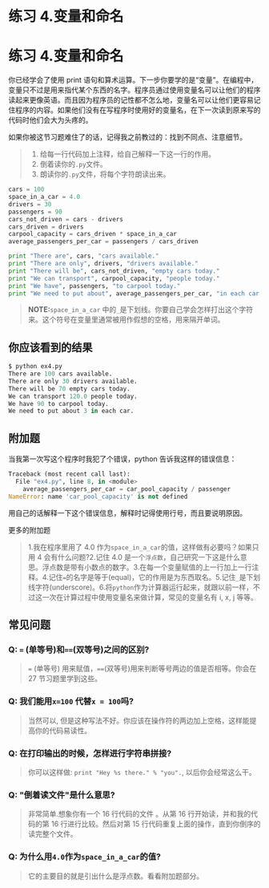 # 练习 4.变量和命名

# 练习 4.变量和命名

你已经学会了使用 print 语句和算术运算。下一步你要学的是“变量”。在编程中，变量只不过是用来指代某个东西的名字。程序员通过使用变量名可以让他们的程序读起来更像英语。而且因为程序员的记性都不怎么地，变量名可以让他们更容易记住程序的内容。如果他们没有在写程序时使用好的变量名，在下一次读到原来写的代码时他们会大为头疼的。

如果你被这节习题难住了的话，记得我之前教过的：找到不同点、注意细节。

> 1.  给每一行代码加上注释，给自己解释一下这一行的作用。
> 2.  倒着读你的`.py`文件。
> 3.  朗读你的`.py`文件，将每个字符朗读出来。

```py
cars = 100
space_in_a_car = 4.0
drivers = 30
passengers = 90
cars_not_driven = cars - drivers
cars_driven = drivers
carpool_capacity = cars_driven * space_in_a_car
average_passengers_per_car = passengers / cars_driven

print "There are", cars, "cars available."
print "There are only", drivers, "drivers available."
print "There will be", cars_not_driven, "empty cars today."
print "We can transport", carpool_capacity, "people today."
print "We have", passengers, "to carpool today."
print "We need to put about", average_passengers_per_car, "in each car." 
```

> **NOTE:**`space_in_a_car` 中的`_`是下划线。你要自己学会怎样打出这个字符来。这个符号在变量里通常被用作假想的空格，用来隔开单词。

## 你应该看到的结果

```py
$ python ex4.py
There are 100 cars available.
There are only 30 drivers available.
There will be 70 empty cars today.
We can transport 120.0 people today.
We have 90 to carpool today.
We need to put about 3 in each car. 
```

## 附加题

当我第一次写这个程序时我犯了个错误，python 告诉我这样的错误信息：

```py
Traceback (most recent call last):
  File "ex4.py", line 8, in <module>
    average_passengers_per_car = car_pool_capacity / passenger
NameError: name 'car_pool_capacity' is not defined 
```

用自己的话解释一下这个错误信息，解释时记得使用行号，而且要说明原因。

更多的附加题

> 1.我在程序里用了 4.0 作为`space_in_a_car`的值，这样做有必要吗？如果只用 4 会有什么问题?2.记住 4.0 是一个`浮点数`，自己研究一下这是什么意思。浮点数是带有小数点的数字。3.在每一个变量赋值的上一行加上一行注释。4.记住`=`的名字是等于(equal)，它的作用是为东西取名。5.记住`_`是下划线字符(underscore)。6.将`python`作为计算器运行起来，就跟以前一样，不过这一次在计算过程中使用变量名来做计算，常见的变量名有 i, x, j 等等。

## 常见问题

### Q: `=` (单等号)和`==`(双等号)之间的区别?

> `=` (单等号) 用来赋值，`==`(双等号)用来判断等号两边的值是否相等。你会在 27 节习题里学到这些。

### Q: 我们能用`x=100` 代替`x = 100`吗?

> 当然可以, 但是这种写法不好。你应该在操作符的两边加上空格，这样能提高你的代码易读性。

### Q: 在打印输出的时候，怎样进行字符串拼接?

> 你可以这样做: `print "Hey %s there." % "you".`, 以后你会经常这么干。

### Q: "倒着读文件"是什么意思?

> 非常简单.想象你有一个 16 行代码的文件 。从第 16 行开始读，并和我的代码的第 16 行进行比较。然后对第 15 行代码重复上面的操作，直到你倒序的读完整个文件。

### Q: 为什么用`4.0`作为`space_in_a_car`的值?

> 它的主要目的就是引出什么是浮点数。看看附加题部分。